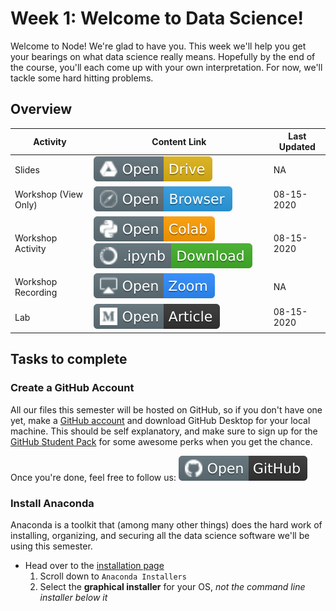 # Week 1: Welcome to Data Science!

Welcome to Node! We're glad to have you. This week we'll help you get your bearings on what data science really means. Hopefully by the end of the course, you'll each come up with your own interpretation. For now, we'll tackle some hard hitting problems. 

## Overview
| **Activity**                   | Content Link    | Last Updated |
| ---------------                | --------------- | ----------   |
| Slides                         | [![Link](../tools/buttons/open-drive.svg)](http://link-HERE.christianfjung.com) | NA |
| Workshop (View Only)           | [![Link](../tools/buttons/open-browser.svg)](https://files.node.ishaandey.com/week-1/workshop/intro_key.html) | 08-15-2020 | 
| Workshop Activity              | [![Link](../tools/buttons/open-colab.svg)](https://colab.research.google.com/github/ishaandey/node/blob/master/week-1/workshop/intro_key.ipynb) [![Link](../tools/buttons/download-ipynb.svg)](https://files.node.ishaandey.com/week-1/workshop/intro_key.ipynb) | 08-15-2020 |
| Workshop Recording                 | [![Link](../tools/buttons/open-zoom.svg)](http://link-HERE.christianfjung.com) | NA | 
| Lab                            | [![Link](../tools/buttons/open-article.svg)](lab/README.md)               | 08-15-2020 |

                   
## Tasks to complete
### Create a GitHub Account
All our files this semester will be hosted on GitHub, so if you don't have one yet, make a [GitHub account](https://github.com/join) and download GitHub Desktop for your local machine. This should be self explanatory, and make sure to sign up for the [GitHub Student Pack](https://education.github.com/pack) for some awesome perks when you get the chance.  

Once you're done, feel free to follow us: [![Link](../tools/buttons/open-github.svg)](https://github.com/ishaandey)

### Install Anaconda
Anaconda is a toolkit that (among many other things) does the hard work of installing, organizing, and securing all the data science software we'll be using this semester. 

- Head over to the [installation page](https://www.anaconda.com/products/individual)
    1. Scroll down to `Anaconda Installers`
    2. Select the **graphical installer** for your OS, *not the command line installer below it*
